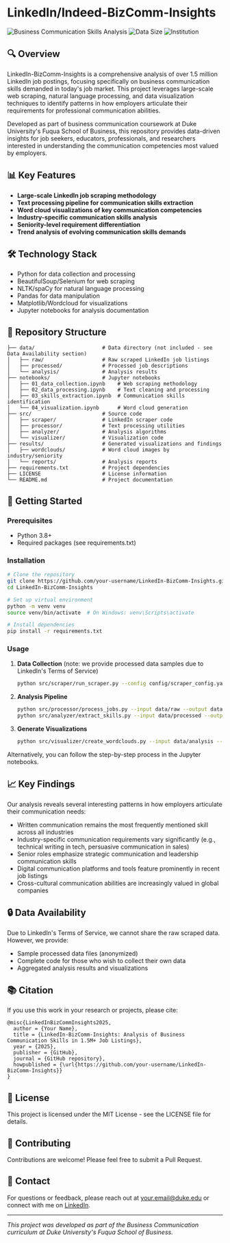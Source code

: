 # LinkedIn/Indeed-BizComm-Insights

![Business Communication Skills Analysis](https://img.shields.io/badge/Analysis-Business%20Communication-blue)
![Data Size](https://img.shields.io/badge/Data-1.5M%2B%20Jobs-green)
![Institution](https://img.shields.io/badge/Institution-Duke%20Fuqua-darkblue)

## 🔍 Overview

LinkedIn-BizComm-Insights is a comprehensive analysis of over 1.5 million LinkedIn job postings, focusing specifically on business communication skills demanded in today's job market. This project leverages large-scale web scraping, natural language processing, and data visualization techniques to identify patterns in how employers articulate their requirements for professional communication abilities.

Developed as part of business communication coursework at Duke University's Fuqua School of Business, this repository provides data-driven insights for job seekers, educators, professionals, and researchers interested in understanding the communication competencies most valued by employers.

## 📊 Key Features

- **Large-scale LinkedIn job scraping methodology**
- **Text processing pipeline for communication skills extraction**
- **Word cloud visualizations of key communication competencies**
- **Industry-specific communication skills analysis**
- **Seniority-level requirement differentiation**
- **Trend analysis of evolving communication skills demands**

## 🛠️ Technology Stack

- Python for data collection and processing
- BeautifulSoup/Selenium for web scraping
- NLTK/spaCy for natural language processing
- Pandas for data manipulation
- Matplotlib/Wordcloud for visualizations
- Jupyter notebooks for analysis documentation

## 📂 Repository Structure

```
├── data/                      # Data directory (not included - see Data Availability section)
│   ├── raw/                   # Raw scraped LinkedIn job listings
│   ├── processed/             # Processed job descriptions
│   └── analysis/              # Analysis results
├── notebooks/                 # Jupyter notebooks
│   ├── 01_data_collection.ipynb    # Web scraping methodology
│   ├── 02_data_processing.ipynb    # Text cleaning and processing
│   ├── 03_skills_extraction.ipynb  # Communication skills identification
│   └── 04_visualization.ipynb      # Word cloud generation
├── src/                       # Source code
│   ├── scraper/               # LinkedIn scraper code
│   ├── processor/             # Text processing utilities
│   ├── analyzer/              # Analysis algorithms
│   └── visualizer/            # Visualization code
├── results/                   # Generated visualizations and findings
│   ├── wordclouds/            # Word cloud images by industry/seniority
│   └── reports/               # Analysis reports
├── requirements.txt           # Project dependencies
├── LICENSE                    # License information
└── README.md                  # Project documentation
```

## 🚀 Getting Started

### Prerequisites

- Python 3.8+
- Required packages (see requirements.txt)

### Installation

```bash
# Clone the repository
git clone https://github.com/your-username/LinkedIn-BizComm-Insights.git
cd LinkedIn-BizComm-Insights

# Set up virtual environment
python -m venv venv
source venv/bin/activate  # On Windows: venv\Scripts\activate

# Install dependencies
pip install -r requirements.txt
```

### Usage

1. **Data Collection** (note: we provide processed data samples due to LinkedIn's Terms of Service)
   ```bash
   python src/scraper/run_scraper.py --config config/scraper_config.yaml
   ```

2. **Analysis Pipeline**
   ```bash
   python src/processor/process_jobs.py --input data/raw --output data/processed
   python src/analyzer/extract_skills.py --input data/processed --output data/analysis
   ```

3. **Generate Visualizations**
   ```bash
   python src/visualizer/create_wordclouds.py --input data/analysis --output results/wordclouds
   ```

Alternatively, you can follow the step-by-step process in the Jupyter notebooks.

## 📈 Key Findings

Our analysis reveals several interesting patterns in how employers articulate their communication needs:

- Written communication remains the most frequently mentioned skill across all industries
- Industry-specific communication requirements vary significantly (e.g., technical writing in tech, persuasive communication in sales)
- Senior roles emphasize strategic communication and leadership communication skills
- Digital communication platforms and tools feature prominently in recent job listings
- Cross-cultural communication abilities are increasingly valued in global companies

## 🔒 Data Availability

Due to LinkedIn's Terms of Service, we cannot share the raw scraped data. However, we provide:
- Sample processed data files (anonymized)
- Complete code for those who wish to collect their own data
- Aggregated analysis results and visualizations

## 📚 Citation

If you use this work in your research or projects, please cite:

```
@misc{LinkedInBizCommInsights2025,
  author = {Your Name},
  title = {LinkedIn-BizComm-Insights: Analysis of Business Communication Skills in 1.5M+ Job Listings},
  year = {2025},
  publisher = {GitHub},
  journal = {GitHub repository},
  howpublished = {\url{https://github.com/your-username/LinkedIn-BizComm-Insights}}
}
```

## 📝 License

This project is licensed under the MIT License - see the LICENSE file for details.

## 🤝 Contributing

Contributions are welcome! Please feel free to submit a Pull Request.

## 📧 Contact

For questions or feedback, please reach out at your.email@duke.edu or connect with me on [LinkedIn](https://www.linkedin.com/in/your-profile/).

---

*This project was developed as part of the Business Communication curriculum at Duke University's Fuqua School of Business.*
